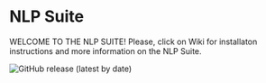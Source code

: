 # NLP Suite

WELCOME TO THE NLP SUITE! Please, click on Wiki for installaton instructions and more information on the NLP Suite.

![GitHub release (latest by date)](https://img.shields.io/github/v/release/NLP-Suite/NLP-Suite?color=Green&label=Latest%20Version)

